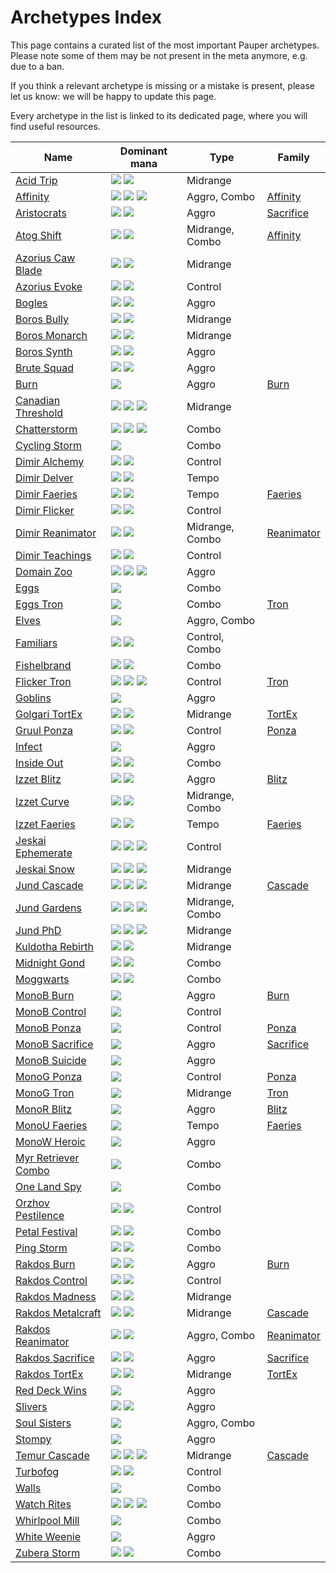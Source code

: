 <!-- This page is automatically generated by Myr: do not update it manually. -->
<!-- Changes directly applied here will be lost. -->
<!-- If you plan to update this page, please update the template at https://github.com/Pauperformance/pauperformance-bot -->
<!-- Templates can be found under pauperformance-bot/resources/templates/ -->
# Archetypes Index

This page contains a curated list of the most important Pauper archetypes.
Please note some of them may be not present in the meta anymore, e.g. due to a ban.

If you think a relevant archetype is missing or a mistake is present, please let us know: we will be happy to update this page.

Every archetype in the list is linked to its dedicated page, where you will find useful resources.

| Name                   | Dominant mana | Type            | Family          |
| -----------------------| ------------- | --------------- | --------------- |
[Acid Trip](../archetypes/Acid%20Trip.html) | <img src="../resources/images/mana/U.png" class="dominant-mana-icon"/> <img src="../resources/images/mana/W.png" class="dominant-mana-icon"/> | Midrange        | [            ](../families/.html) |
[Affinity](../archetypes/Affinity.html) | <img src="../resources/images/mana/B.png" class="dominant-mana-icon"/> <img src="../resources/images/mana/U.png" class="dominant-mana-icon"/> <img src="../resources/images/mana/R.png" class="dominant-mana-icon"/> | Aggro, Combo    | [Affinity    ](../families/Affinity.html) |
[Aristocrats](../archetypes/Aristocrats.html) | <img src="../resources/images/mana/B.png" class="dominant-mana-icon"/> <img src="../resources/images/mana/G.png" class="dominant-mana-icon"/> | Aggro           | [Sacrifice   ](../families/Sacrifice.html) |
[Atog Shift](../archetypes/Atog%20Shift.html) | <img src="../resources/images/mana/U.png" class="dominant-mana-icon"/> <img src="../resources/images/mana/R.png" class="dominant-mana-icon"/> | Midrange, Combo | [Affinity    ](../families/Affinity.html) |
[Azorius Caw Blade](../archetypes/Azorius%20Caw%20Blade.html) | <img src="../resources/images/mana/U.png" class="dominant-mana-icon"/> <img src="../resources/images/mana/W.png" class="dominant-mana-icon"/> | Midrange        | [            ](../families/.html) |
[Azorius Evoke](../archetypes/Azorius%20Evoke.html) | <img src="../resources/images/mana/U.png" class="dominant-mana-icon"/> <img src="../resources/images/mana/W.png" class="dominant-mana-icon"/> | Control         | [            ](../families/.html) |
[Bogles](../archetypes/Bogles.html) | <img src="../resources/images/mana/G.png" class="dominant-mana-icon"/> <img src="../resources/images/mana/W.png" class="dominant-mana-icon"/> | Aggro           | [            ](../families/.html) |
[Boros Bully](../archetypes/Boros%20Bully.html) | <img src="../resources/images/mana/W.png" class="dominant-mana-icon"/> <img src="../resources/images/mana/R.png" class="dominant-mana-icon"/> | Midrange        | [            ](../families/.html) |
[Boros Monarch](../archetypes/Boros%20Monarch.html) | <img src="../resources/images/mana/W.png" class="dominant-mana-icon"/> <img src="../resources/images/mana/R.png" class="dominant-mana-icon"/> | Midrange        | [            ](../families/.html) |
[Boros Synth](../archetypes/Boros%20Synth.html) | <img src="../resources/images/mana/W.png" class="dominant-mana-icon"/> <img src="../resources/images/mana/R.png" class="dominant-mana-icon"/> | Aggro           | [            ](../families/.html) |
[Brute Squad](../archetypes/Brute%20Squad.html) | <img src="../resources/images/mana/U.png" class="dominant-mana-icon"/> <img src="../resources/images/mana/W.png" class="dominant-mana-icon"/> | Aggro           | [            ](../families/.html) |
[Burn](../archetypes/Burn.html) | <img src="../resources/images/mana/R.png" class="dominant-mana-icon"/> | Aggro           | [Burn        ](../families/Burn.html) |
[Canadian Threshold](../archetypes/Canadian%20Threshold.html) | <img src="../resources/images/mana/G.png" class="dominant-mana-icon"/> <img src="../resources/images/mana/R.png" class="dominant-mana-icon"/> <img src="../resources/images/mana/U.png" class="dominant-mana-icon"/> | Midrange        | [            ](../families/.html) |
[Chatterstorm](../archetypes/Chatterstorm.html) | <img src="../resources/images/mana/G.png" class="dominant-mana-icon"/> <img src="../resources/images/mana/R.png" class="dominant-mana-icon"/> <img src="../resources/images/mana/B.png" class="dominant-mana-icon"/> | Combo           | [            ](../families/.html) |
[Cycling Storm](../archetypes/Cycling%20Storm.html) | <img src="../resources/images/mana/B.png" class="dominant-mana-icon"/> | Combo           | [            ](../families/.html) |
[Dimir Alchemy](../archetypes/Dimir%20Alchemy.html) | <img src="../resources/images/mana/U.png" class="dominant-mana-icon"/> <img src="../resources/images/mana/B.png" class="dominant-mana-icon"/> | Control         | [            ](../families/.html) |
[Dimir Delver](../archetypes/Dimir%20Delver.html) | <img src="../resources/images/mana/U.png" class="dominant-mana-icon"/> <img src="../resources/images/mana/B.png" class="dominant-mana-icon"/> | Tempo           | [            ](../families/.html) |
[Dimir Faeries](../archetypes/Dimir%20Faeries.html) | <img src="../resources/images/mana/U.png" class="dominant-mana-icon"/> <img src="../resources/images/mana/B.png" class="dominant-mana-icon"/> | Tempo           | [Faeries     ](../families/Faeries.html) |
[Dimir Flicker](../archetypes/Dimir%20Flicker.html) | <img src="../resources/images/mana/U.png" class="dominant-mana-icon"/> <img src="../resources/images/mana/B.png" class="dominant-mana-icon"/> | Control         | [            ](../families/.html) |
[Dimir Reanimator](../archetypes/Dimir%20Reanimator.html) | <img src="../resources/images/mana/U.png" class="dominant-mana-icon"/> <img src="../resources/images/mana/B.png" class="dominant-mana-icon"/> | Midrange, Combo | [Reanimator  ](../families/Reanimator.html) |
[Dimir Teachings](../archetypes/Dimir%20Teachings.html) | <img src="../resources/images/mana/U.png" class="dominant-mana-icon"/> <img src="../resources/images/mana/B.png" class="dominant-mana-icon"/> | Control         | [            ](../families/.html) |
[Domain Zoo](../archetypes/Domain%20Zoo.html) | <img src="../resources/images/mana/R.png" class="dominant-mana-icon"/> <img src="../resources/images/mana/G.png" class="dominant-mana-icon"/> <img src="../resources/images/mana/W.png" class="dominant-mana-icon"/> | Aggro           | [            ](../families/.html) |
[Eggs](../archetypes/Eggs.html) | <img src="../resources/images/mana/C.png" class="dominant-mana-icon"/> | Combo           | [            ](../families/.html) |
[Eggs Tron](../archetypes/Eggs%20Tron.html) | <img src="../resources/images/mana/C.png" class="dominant-mana-icon"/> | Combo           | [Tron        ](../families/Tron.html) |
[Elves](../archetypes/Elves.html) | <img src="../resources/images/mana/G.png" class="dominant-mana-icon"/> | Aggro, Combo    | [            ](../families/.html) |
[Familiars](../archetypes/Familiars.html) | <img src="../resources/images/mana/U.png" class="dominant-mana-icon"/> <img src="../resources/images/mana/W.png" class="dominant-mana-icon"/> | Control, Combo  | [            ](../families/.html) |
[Fishelbrand](../archetypes/Fishelbrand.html) | <img src="../resources/images/mana/U.png" class="dominant-mana-icon"/> <img src="../resources/images/mana/B.png" class="dominant-mana-icon"/> | Combo           | [            ](../families/.html) |
[Flicker Tron](../archetypes/Flicker%20Tron.html) | <img src="../resources/images/mana/G.png" class="dominant-mana-icon"/> <img src="../resources/images/mana/R.png" class="dominant-mana-icon"/> <img src="../resources/images/mana/U.png" class="dominant-mana-icon"/> | Control         | [Tron        ](../families/Tron.html) |
[Goblins](../archetypes/Goblins.html) | <img src="../resources/images/mana/R.png" class="dominant-mana-icon"/> | Aggro           | [            ](../families/.html) |
[Golgari TortEx](../archetypes/Golgari%20TortEx.html) | <img src="../resources/images/mana/B.png" class="dominant-mana-icon"/> <img src="../resources/images/mana/G.png" class="dominant-mana-icon"/> | Midrange        | [TortEx      ](../families/TortEx.html) |
[Gruul Ponza](../archetypes/Gruul%20Ponza.html) | <img src="../resources/images/mana/R.png" class="dominant-mana-icon"/> <img src="../resources/images/mana/G.png" class="dominant-mana-icon"/> | Control         | [Ponza       ](../families/Ponza.html) |
[Infect](../archetypes/Infect.html) | <img src="../resources/images/mana/G.png" class="dominant-mana-icon"/> | Aggro           | [            ](../families/.html) |
[Inside Out](../archetypes/Inside%20Out.html) | <img src="../resources/images/mana/U.png" class="dominant-mana-icon"/> <img src="../resources/images/mana/W.png" class="dominant-mana-icon"/> | Combo           | [            ](../families/.html) |
[Izzet Blitz](../archetypes/Izzet%20Blitz.html) | <img src="../resources/images/mana/U.png" class="dominant-mana-icon"/> <img src="../resources/images/mana/R.png" class="dominant-mana-icon"/> | Aggro           | [Blitz       ](../families/Blitz.html) |
[Izzet Curve](../archetypes/Izzet%20Curve.html) | <img src="../resources/images/mana/U.png" class="dominant-mana-icon"/> <img src="../resources/images/mana/R.png" class="dominant-mana-icon"/> | Midrange, Combo | [            ](../families/.html) |
[Izzet Faeries](../archetypes/Izzet%20Faeries.html) | <img src="../resources/images/mana/U.png" class="dominant-mana-icon"/> <img src="../resources/images/mana/R.png" class="dominant-mana-icon"/> | Tempo           | [Faeries     ](../families/Faeries.html) |
[Jeskai Ephemerate](../archetypes/Jeskai%20Ephemerate.html) | <img src="../resources/images/mana/W.png" class="dominant-mana-icon"/> <img src="../resources/images/mana/U.png" class="dominant-mana-icon"/> <img src="../resources/images/mana/R.png" class="dominant-mana-icon"/> | Control         | [            ](../families/.html) |
[Jeskai Snow](../archetypes/Jeskai%20Snow.html) | <img src="../resources/images/mana/W.png" class="dominant-mana-icon"/> <img src="../resources/images/mana/U.png" class="dominant-mana-icon"/> <img src="../resources/images/mana/R.png" class="dominant-mana-icon"/> | Midrange        | [            ](../families/.html) |
[Jund Cascade](../archetypes/Jund%20Cascade.html) | <img src="../resources/images/mana/B.png" class="dominant-mana-icon"/> <img src="../resources/images/mana/R.png" class="dominant-mana-icon"/> <img src="../resources/images/mana/G.png" class="dominant-mana-icon"/> | Midrange        | [Cascade     ](../families/Cascade.html) |
[Jund Gardens](../archetypes/Jund%20Gardens.html) | <img src="../resources/images/mana/B.png" class="dominant-mana-icon"/> <img src="../resources/images/mana/R.png" class="dominant-mana-icon"/> <img src="../resources/images/mana/G.png" class="dominant-mana-icon"/> | Midrange, Combo | [            ](../families/.html) |
[Jund PhD](../archetypes/Jund%20PhD.html) | <img src="../resources/images/mana/B.png" class="dominant-mana-icon"/> <img src="../resources/images/mana/R.png" class="dominant-mana-icon"/> <img src="../resources/images/mana/G.png" class="dominant-mana-icon"/> | Midrange        | [            ](../families/.html) |
[Kuldotha Rebirth](../archetypes/Kuldotha%20Rebirth.html) | <img src="../resources/images/mana/W.png" class="dominant-mana-icon"/> <img src="../resources/images/mana/R.png" class="dominant-mana-icon"/> | Midrange        | [            ](../families/.html) |
[Midnight Gond](../archetypes/Midnight%20Gond.html) | <img src="../resources/images/mana/W.png" class="dominant-mana-icon"/> <img src="../resources/images/mana/G.png" class="dominant-mana-icon"/> | Combo           | [            ](../families/.html) |
[Moggwarts](../archetypes/Moggwarts.html) | <img src="../resources/images/mana/B.png" class="dominant-mana-icon"/> <img src="../resources/images/mana/R.png" class="dominant-mana-icon"/> | Combo           | [            ](../families/.html) |
[MonoB Burn](../archetypes/MonoB%20Burn.html) | <img src="../resources/images/mana/B.png" class="dominant-mana-icon"/> | Aggro           | [Burn        ](../families/Burn.html) |
[MonoB Control](../archetypes/MonoB%20Control.html) | <img src="../resources/images/mana/B.png" class="dominant-mana-icon"/> | Control         | [            ](../families/.html) |
[MonoB Ponza](../archetypes/MonoB%20Ponza.html) | <img src="../resources/images/mana/B.png" class="dominant-mana-icon"/> | Control         | [Ponza       ](../families/Ponza.html) |
[MonoB Sacrifice](../archetypes/MonoB%20Sacrifice.html) | <img src="../resources/images/mana/B.png" class="dominant-mana-icon"/> | Aggro           | [Sacrifice   ](../families/Sacrifice.html) |
[MonoB Suicide](../archetypes/MonoB%20Suicide.html) | <img src="../resources/images/mana/B.png" class="dominant-mana-icon"/> | Aggro           | [            ](../families/.html) |
[MonoG Ponza](../archetypes/MonoG%20Ponza.html) | <img src="../resources/images/mana/G.png" class="dominant-mana-icon"/> | Control         | [Ponza       ](../families/Ponza.html) |
[MonoG Tron](../archetypes/MonoG%20Tron.html) | <img src="../resources/images/mana/G.png" class="dominant-mana-icon"/> | Midrange        | [Tron        ](../families/Tron.html) |
[MonoR Blitz](../archetypes/MonoR%20Blitz.html) | <img src="../resources/images/mana/R.png" class="dominant-mana-icon"/> | Aggro           | [Blitz       ](../families/Blitz.html) |
[MonoU Faeries](../archetypes/MonoU%20Faeries.html) | <img src="../resources/images/mana/U.png" class="dominant-mana-icon"/> | Tempo           | [Faeries     ](../families/Faeries.html) |
[MonoW Heroic](../archetypes/MonoW%20Heroic.html) | <img src="../resources/images/mana/W.png" class="dominant-mana-icon"/> | Aggro           | [            ](../families/.html) |
[Myr Retriever Combo](../archetypes/Myr%20Retriever%20Combo.html) | <img src="../resources/images/mana/C.png" class="dominant-mana-icon"/> | Combo           | [            ](../families/.html) |
[One Land Spy](../archetypes/One%20Land%20Spy.html) | <img src="../resources/images/mana/B.png" class="dominant-mana-icon"/> | Combo           | [            ](../families/.html) |
[Orzhov Pestilence](../archetypes/Orzhov%20Pestilence.html) | <img src="../resources/images/mana/B.png" class="dominant-mana-icon"/> <img src="../resources/images/mana/W.png" class="dominant-mana-icon"/> | Control         | [            ](../families/.html) |
[Petal Festival](../archetypes/Petal%20Festival.html) | <img src="../resources/images/mana/U.png" class="dominant-mana-icon"/> <img src="../resources/images/mana/G.png" class="dominant-mana-icon"/> | Combo           | [            ](../families/.html) |
[Ping Storm](../archetypes/Ping%20Storm.html) | <img src="../resources/images/mana/B.png" class="dominant-mana-icon"/> <img src="../resources/images/mana/R.png" class="dominant-mana-icon"/> | Combo           | [            ](../families/.html) |
[Rakdos Burn](../archetypes/Rakdos%20Burn.html) | <img src="../resources/images/mana/B.png" class="dominant-mana-icon"/> <img src="../resources/images/mana/R.png" class="dominant-mana-icon"/> | Aggro           | [Burn        ](../families/Burn.html) |
[Rakdos Control](../archetypes/Rakdos%20Control.html) | <img src="../resources/images/mana/B.png" class="dominant-mana-icon"/> <img src="../resources/images/mana/R.png" class="dominant-mana-icon"/> | Control         | [            ](../families/.html) |
[Rakdos Madness](../archetypes/Rakdos%20Madness.html) | <img src="../resources/images/mana/B.png" class="dominant-mana-icon"/> <img src="../resources/images/mana/R.png" class="dominant-mana-icon"/> | Midrange        | [            ](../families/.html) |
[Rakdos Metalcraft](../archetypes/Rakdos%20Metalcraft.html) | <img src="../resources/images/mana/B.png" class="dominant-mana-icon"/> <img src="../resources/images/mana/R.png" class="dominant-mana-icon"/> | Midrange        | [Cascade     ](../families/Cascade.html) |
[Rakdos Reanimator](../archetypes/Rakdos%20Reanimator.html) | <img src="../resources/images/mana/B.png" class="dominant-mana-icon"/> <img src="../resources/images/mana/R.png" class="dominant-mana-icon"/> | Aggro, Combo    | [Reanimator  ](../families/Reanimator.html) |
[Rakdos Sacrifice](../archetypes/Rakdos%20Sacrifice.html) | <img src="../resources/images/mana/B.png" class="dominant-mana-icon"/> <img src="../resources/images/mana/R.png" class="dominant-mana-icon"/> | Aggro           | [Sacrifice   ](../families/Sacrifice.html) |
[Rakdos TortEx](../archetypes/Rakdos%20TortEx.html) | <img src="../resources/images/mana/B.png" class="dominant-mana-icon"/> <img src="../resources/images/mana/R.png" class="dominant-mana-icon"/> | Midrange        | [TortEx      ](../families/TortEx.html) |
[Red Deck Wins](../archetypes/Red%20Deck%20Wins.html) | <img src="../resources/images/mana/R.png" class="dominant-mana-icon"/> | Aggro           | [            ](../families/.html) |
[Slivers](../archetypes/Slivers.html) | <img src="../resources/images/mana/G.png" class="dominant-mana-icon"/> <img src="../resources/images/mana/W.png" class="dominant-mana-icon"/> | Aggro           | [            ](../families/.html) |
[Soul Sisters](../archetypes/Soul%20Sisters.html) | <img src="../resources/images/mana/G.png" class="dominant-mana-icon"/> | Aggro, Combo    | [            ](../families/.html) |
[Stompy](../archetypes/Stompy.html) | <img src="../resources/images/mana/G.png" class="dominant-mana-icon"/> | Aggro           | [            ](../families/.html) |
[Temur Cascade](../archetypes/Temur%20Cascade.html) | <img src="../resources/images/mana/U.png" class="dominant-mana-icon"/> <img src="../resources/images/mana/G.png" class="dominant-mana-icon"/> <img src="../resources/images/mana/R.png" class="dominant-mana-icon"/> | Midrange        | [Cascade     ](../families/Cascade.html) |
[Turbofog](../archetypes/Turbofog.html) | <img src="../resources/images/mana/U.png" class="dominant-mana-icon"/> <img src="../resources/images/mana/G.png" class="dominant-mana-icon"/> | Control         | [            ](../families/.html) |
[Walls](../archetypes/Walls.html) | <img src="../resources/images/mana/G.png" class="dominant-mana-icon"/> | Combo           | [            ](../families/.html) |
[Watch Rites](../archetypes/Watch%20Rites.html) | <img src="../resources/images/mana/U.png" class="dominant-mana-icon"/> <img src="../resources/images/mana/R.png" class="dominant-mana-icon"/> <img src="../resources/images/mana/G.png" class="dominant-mana-icon"/> | Combo           | [            ](../families/.html) |
[Whirlpool Mill](../archetypes/Whirlpool%20Mill.html) | <img src="../resources/images/mana/U.png" class="dominant-mana-icon"/> | Combo           | [            ](../families/.html) |
[White Weenie](../archetypes/White%20Weenie.html) | <img src="../resources/images/mana/W.png" class="dominant-mana-icon"/> | Aggro           | [            ](../families/.html) |
[Zubera Storm](../archetypes/Zubera%20Storm.html) | <img src="../resources/images/mana/U.png" class="dominant-mana-icon"/> <img src="../resources/images/mana/B.png" class="dominant-mana-icon"/> | Combo           | [            ](../families/.html) |

